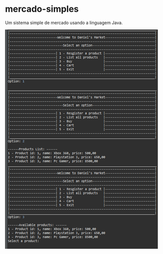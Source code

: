 # mercado-simples
Um sistema simple de mercado usando a linguagem Java.

![mercado-simples](https://github.com/Zeff1997/mercado-simples/blob/main/src/img/mercado.png)
